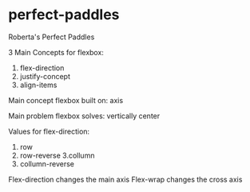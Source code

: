 # perfect-paddles
Roberta's Perfect Paddles

<!-- command / slash para esconder o codigo -->
<!--  command setas para mudar o lugar de algo para cima e para baixo-->

3 Main Concepts for flexbox:
1. flex-direction
2. justify-concept
3. align-items

Main concept flexbox built on:
axis

Main problem flexbox solves:
vertically center

Values for flex-direction:
1. row
2. row-reverse
3.collumn
4. collumn-reverse

Flex-direction changes the main axis
Flex-wrap changes the cross axis
